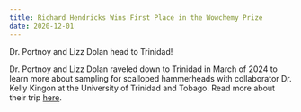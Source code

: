 ```yaml
---
title: Richard Hendricks Wins First Place in the Wowchemy Prize
date: 2020-12-01
---
```


Dr. Portnoy and Lizz Dolan head to Trinidad!

<!--more-->

Dr. Portnoy and Lizz Dolan raveled down to Trinidad in March of 2024 to learn more about sampling for scalloped hammerheads with collaborator Dr. Kelly Kingon at the University of Trinidad and Tobago.
Read more about their trip [here](https://saveourseas.com/update/knowledge-exchange-part-1/).